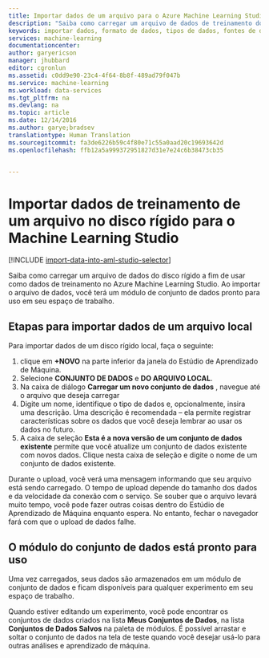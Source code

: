 ```yaml
---
title: Importar dados de um arquivo para o Azure Machine Learning Studio | Microsoft Docs
description: "Saiba como carregar um arquivo de dados de treinamento do disco rígido para o Azure Machine Learning Studio. Isso cria um módulo de conjunto de dados no espaço de trabalho."
keywords: importar dados, formato de dados, tipos de dados, fontes de dados, dados de treinamento
services: machine-learning
documentationcenter: 
author: garyericson
manager: jhubbard
editor: cgronlun
ms.assetid: c0dd9e90-23c4-4f64-8b8f-489ad79f047b
ms.service: machine-learning
ms.workload: data-services
ms.tgt_pltfrm: na
ms.devlang: na
ms.topic: article
ms.date: 12/14/2016
ms.author: garye;bradsev
translationtype: Human Translation
ms.sourcegitcommit: fa3de6226b59c4f80e71c55a0aad20c19693642d
ms.openlocfilehash: ffb12a5a999372951827d31e7e24c6b38473cb35


---
```

# <a name="import-training-data-from-a-file-on-your-hard-drive-into-machine-learning-studio"></a>Importar dados de treinamento de um arquivo no disco rígido para o Machine Learning Studio
[!INCLUDE [import-data-into-aml-studio-selector](../../includes/machine-learning-import-data-into-aml-studio.md)]

Saiba como carregar um arquivo de dados do disco rígido a fim de usar como dados de treinamento no Azure Machine Learning Studio. Ao importar o arquivo de dados, você terá um módulo de conjunto de dados pronto para uso em seu espaço de trabalho.

## <a name="steps-to-import-data-from-a-local-file"></a>Etapas para importar dados de um arquivo local
Para importar dados de um disco rígido local, faça o seguinte:

1. clique em **+NOVO** na parte inferior da janela do Estúdio de Aprendizado de Máquina.
2. Selecione **CONJUNTO DE DADOS** e **DO ARQUIVO LOCAL**.
3. Na caixa de diálogo **Carregar um novo conjunto de dados** , navegue até o arquivo que deseja carregar
4. Digite um nome, identifique o tipo de dados e, opcionalmente, insira uma descrição. Uma descrição é recomendada – ela permite registrar características sobre os dados que você deseja lembrar ao usar os dados no futuro.
5. A caixa de seleção **Esta é a nova versão de um conjunto de dados existente** permite que você atualize um conjunto de dados existente com novos dados. Clique nesta caixa de seleção e digite o nome de um conjunto de dados existente.

Durante o upload, você verá uma mensagem informando que seu arquivo está sendo carregado. O tempo de upload depende do tamanho dos dados e da velocidade da conexão com o serviço. Se souber que o arquivo levará muito tempo, você pode fazer outras coisas dentro do Estúdio de Aprendizado de Máquina enquanto espera. No entanto, fechar o navegador fará com que o upload de dados falhe.

## <a name="dataset-module-is-ready-for-use"></a>O módulo do conjunto de dados está pronto para uso
Uma vez carregados, seus dados são armazenados em um módulo de conjunto de dados e ficam disponíveis para qualquer experimento em seu espaço de trabalho.

Quando estiver editando um experimento, você pode encontrar os conjuntos de dados criados na lista **Meus Conjuntos de Dados**, na lista **Conjuntos de Dados Salvos** na paleta de módulos. É possível arrastar e soltar o conjunto de dados na tela de teste quando você desejar usá-lo para outras análises e aprendizado de máquina.



<!--HONumber=Jan17_HO4-->


